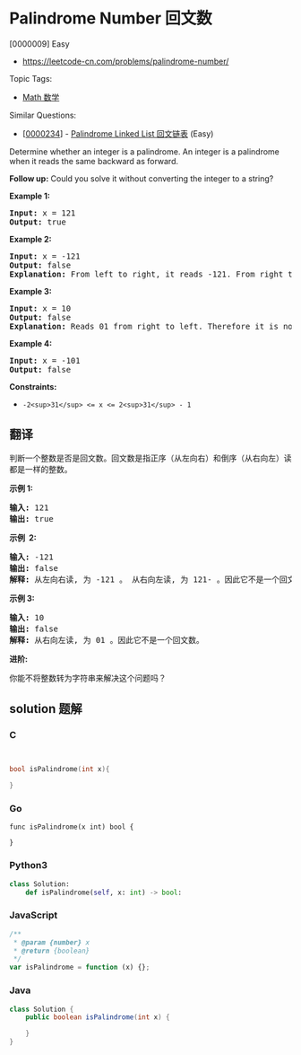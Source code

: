 # Palindrome Number 回文数

[0000009] Easy

- https://leetcode-cn.com/problems/palindrome-number/

Topic Tags:

- [Math 数学](https://leetcode-cn.com/tag/math/)

Similar Questions:

- [[0000234](https://leetcode-cn.com/problems/palindrome-linked-list/)] - [Palindrome Linked List 回文链表](./0000234.palindrome-linked-list.md) (Easy)

Determine whether an integer is a palindrome. An integer is a palindrome when it reads the same backward as forward.

**Follow up:** Could you solve it without converting the integer to a string?

**Example 1:**

<pre><strong>Input:</strong> x = 121
<strong>Output:</strong> true
</pre>

**Example 2:**

<pre><strong>Input:</strong> x = -121
<strong>Output:</strong> false
<strong>Explanation:</strong> From left to right, it reads -121. From right to left, it becomes 121-. Therefore it is not a palindrome.
</pre>

**Example 3:**

<pre><strong>Input:</strong> x = 10
<strong>Output:</strong> false
<strong>Explanation:</strong> Reads 01 from right to left. Therefore it is not a palindrome.
</pre>

**Example 4:**

<pre><strong>Input:</strong> x = -101
<strong>Output:</strong> false
</pre>

**Constraints:**

- `-2<sup>31</sup> <= x <= 2<sup>31</sup> - 1`

## 翻译

判断一个整数是否是回文数。回文数是指正序（从左向右）和倒序（从右向左）读都是一样的整数。

**示例 1:**

<pre><strong>输入:</strong> 121
<strong>输出:</strong> true
</pre>

**示例  2:**

<pre><strong>输入:</strong> -121
<strong>输出:</strong> false
<strong>解释:</strong> 从左向右读, 为 -121 。 从右向左读, 为 121- 。因此它不是一个回文数。
</pre>

**示例 3:**

<pre><strong>输入:</strong> 10
<strong>输出:</strong> false
<strong>解释:</strong> 从右向左读, 为 01 。因此它不是一个回文数。
</pre>

**进阶:**

你能不将整数转为字符串来解决这个问题吗？

## solution 题解

### C

```c


bool isPalindrome(int x){

}
```

### Go

```golang
func isPalindrome(x int) bool {

}
```

### Python3

```python
class Solution:
    def isPalindrome(self, x: int) -> bool:
```

### JavaScript

```javascript
/**
 * @param {number} x
 * @return {boolean}
 */
var isPalindrome = function (x) {};
```

### Java

```java
class Solution {
    public boolean isPalindrome(int x) {

    }
}
```
